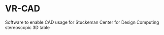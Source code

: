 # VR-CAD
Software to enable CAD usage for Stuckeman Center for Design Computing stereoscopic 3D table
